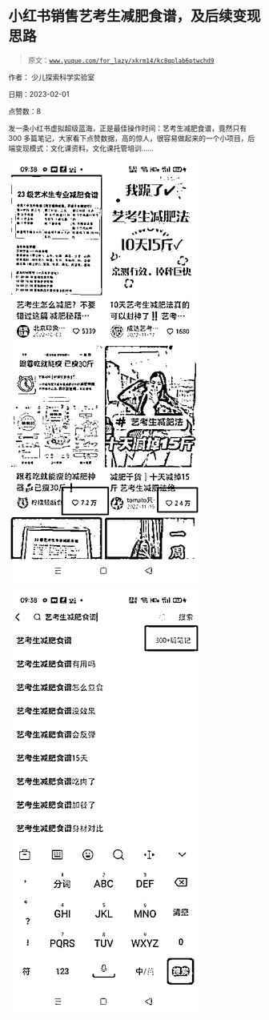 # 小红书销售艺考生减肥食谱，及后续变现思路

> 原文：[`www.yuque.com/for_lazy/xkrm14/kc8qplab6ptwchd9`](https://www.yuque.com/for_lazy/xkrm14/kc8qplab6ptwchd9)

作者： 少儿探索科学实验室 

日期：2023-02-01 

点赞数：8 

发一条小红书虚拟超级蓝海，正是最佳操作时间：艺考生减肥食谱，竟然只有 300 多篇笔记，大家看下点赞数据，高的惊人，很容易做起来的一个小项目，后端变现模式：文化课资料，文化课托管培训…… 

![](img/4c33b72ae28286487ad1a5989f719b46.png) 

![](img/e062a6aeb27ab772f138a4e3c42e3327.png) 

